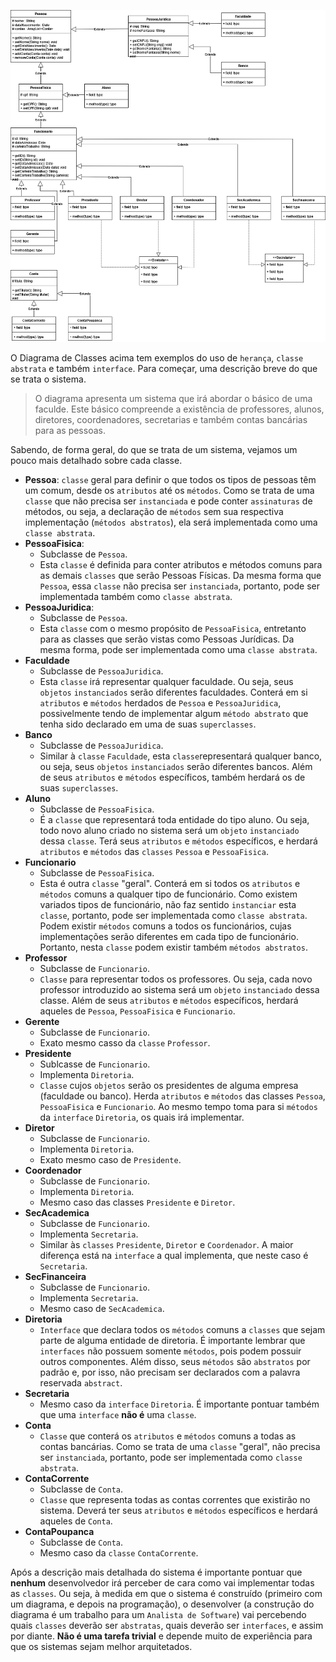 ![Diagrama de Classes](../imagens/exemploGeralClasses.png)

O Diagrama de Classes acima tem exemplos do uso de `herança`, `classe abstrata` e também `interface`. Para começar, 
uma descrição breve do que se trata o sistema.

> O diagrama apresenta um sistema que irá abordar o básico de uma faculde. Este básico compreende a existência de 
professores, alunos, diretores, coordenadores, secretarias e também contas bancárias para as pessoas.

Sabendo, de forma geral, do que se trata de um sistema, vejamos um pouco mais detalhado sobre cada classe.

* **Pessoa**: `classe` geral para definir o que todos os tipos de pessoas têm um comum, desde os `atributos` até os 
  `métodos`. Como se trata de uma `classe` que não precisa ser `instanciada` e pode conter `assinaturas` de métodos, 
  ou seja, a declaração de `métodos` sem sua respectiva implementação (`métodos abstratos`), ela será implementada 
  como uma `classe abstrata`.
* **PessoaFisica**: 
  * Subclasse de `Pessoa`. 
  * Esta `classe` é definida para conter atributos e métodos comuns para as 
    demais `classes` que serão Pessoas Físicas. Da mesma forma que `Pessoa`, essa `classe` não precisa ser 
    `instanciada`, portanto, pode ser implementada também como `classe abstrata`.
* **PessoaJuridica**: 
  * Subclasse de `Pessoa`. 
  * Esta `classe` com o mesmo propósito de `PessoaFisica`, entretanto para as classes que serão vistas como Pessoas 
    Jurídicas. Da mesma forma, pode ser implementada como uma `classe abstrata`.
* **Faculdade**
  * Subclasse de `PessoaJuridica`.
  * Esta `classe` irá representar qualquer faculdade. Ou seja, seus `objetos` `instanciados` serão diferentes 
    faculdades. Conterá em si `atributos` e `métodos` herdados de `Pessoa` e `PessoaJuridica`, possivelmente tendo 
    de implementar algum `método abstrato` que tenha sido declarado em uma de suas `superclasses`.
* **Banco**
  * Subclasse de `PessoaJuridica`.
  * Similar à `classe` `Faculdade`, esta `classe`representará qualquer banco, ou seja, seus `objetos` `instanciados` 
    serão diferentes bancos. Além de seus `atributos` e `métodos` específicos, também herdará os de suas `superclasses`.
* **Aluno**
  * Subclasse de `PessoaFisica`.
  * É a `classe` que representará toda entidade do tipo aluno. Ou seja, todo novo aluno criado no sistema será um 
    `objeto` `instanciado` dessa `classe`. Terá seus `atributos` e `métodos` específicos, e herdará `atributos` e 
    `métodos` das `classes` `Pessoa` e `PessoaFisica`.
* **Funcionario**
  * Subclasse de `PessoaFisica`.
  * Esta é outra `classe` "geral". Conterá em si todos os `atributos` e `métodos` comuns a qualquer tipo de 
    funcionário. Como existem variados tipos de funcionário, não faz sentido `instanciar` esta `classe`, portanto, 
    pode ser implementada como `classe abstrata`. Podem existir `métodos` comuns a todos os funcionários, cujas 
    implementações serão diferentes em cada tipo de funcionário. Portanto, nesta `classe` podem existir também 
    `métodos abstratos`.
* **Professor**
  * Subclasse de `Funcionario`.
  * `Classe` para representar todos os professores. Ou seja, cada novo professor introduzido ao sistema será um 
    `objeto` `instanciado` dessa classe. Além de seus `atributos` e `métodos` específicos, herdará aqueles de 
    `Pessoa`, `PessoaFisica` e `Funcionario`.
* **Gerente**
  * Subclasse de `Funcionario`.
  * Exato mesmo casso da `classe` `Professor`.
* **Presidente**
  * Sublcasse de `Funcionario`.
  * Implementa `Diretoria`.
  * `Classe` cujos `objetos` serão os presidentes de alguma empresa (faculdade ou banco). Herda `atributos` e 
    `métodos` das classes `Pessoa`, `PessoaFisica` e `Funcionario`. Ao mesmo tempo toma para si `métodos` da 
    `interface` `Diretoria`, os quais irá implementar.
* **Diretor**
  * Subclasse de `Funcionario`.
  * Implementa `Diretoria`.
  * Exato mesmo caso de `Presidente`.
* **Coordenador**
  * Subclasse de `Funcionario`.
  * Implementa `Diretoria`.
  * Mesmo caso das classes `Presidente` e `Diretor`.
* **SecAcademica**
  * Subclasse de `Funcionario`.
  * Implementa `Secretaria`.
  * Similar às `classes` `Presidente`, `Diretor` e `Coordenador`. A maior diferença está na `interface` a qual 
    implementa, que neste caso é `Secretaria`.
* **SecFinanceira**
  * Subclasse de `Funcionario`.
  * Implementa `Secretaria`.
  * Mesmo caso de `SecAcademica`.
* **Diretoria**
  * `Interface` que declara todos os `métodos` comuns a `classes` que sejam parte de alguma entidade de diretoria. É 
    importante lembrar que `interfaces` não possuem somente `métodos`, pois podem possuir outros componentes. Além 
    disso, seus `métodos` são `abstratos` por padrão e, por isso, não precisam ser declarados com a palavra 
    reservada `abstract`.
* **Secretaria**
  * Mesmo caso da `interface` `Diretoria`. É importante pontuar também que uma `interface` **não é** uma `classe`.
* **Conta**
  * `Classe` que conterá os `atributos` e `métodos` comuns a todas as contas bancárias. Como se trata de uma 
    `classe` "geral", não precisa ser `instanciada`, portanto, pode ser implementada como `classe abstrata`.
* **ContaCorrente**
  * Subclasse de `Conta`.
  * `Classe` que representa todas as contas correntes que existirão no sistema. Deverá ter seus `atributos` e 
    `métodos` específicos e herdará aqueles de `Conta`.
* **ContaPoupanca**
  * Subclasse de `Conta`.
  * Mesmo caso da `classe` `ContaCorrente`.

Após a descrição mais detalhada do sistema é importante pontuar que **nenhum** desenvolvedor irá perceber de cara 
como vai implementar todas as `classes`. Ou seja, à medida em que o sistema é construído (primeiro com um diagrama, 
e depois na programação), o desenvolver (a construção do diagrama é um trabalho para um `Analista de Software`) vai 
percebendo quais `classes` deverão ser `abstratas`, quais deverão ser `interfaces`, e assim por diante. **Não é uma 
tarefa trivial** e depende muito de experiência para que os sistemas sejam melhor arquitetados.